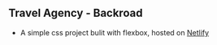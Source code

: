
## Travel Agency - Backroad

- A simple css project bulit with flexbox, hosted on [Netlify](https://xxxtravel-travelxxx.netlify.app/)

